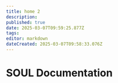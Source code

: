 ```yaml
---
title: home 2
description: 
published: true
date: 2025-03-07T09:59:25.877Z
tags: 
editor: markdown
dateCreated: 2025-03-07T09:58:33.076Z
---
```


# SOUL Documentation
